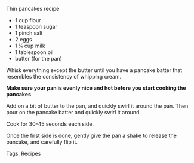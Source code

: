 Thin pancakes recipe

 * 1 cup flour
 * 1 teaspoon sugar
 * 1 pinch salt
 * 2 eggs
 * 1 ¼ cup milk
 * 1 tablespoon oil
 * butter (for the pan)
 

Whisk everything except the butter until you have a pancake batter that resembles the consistency of whipping cream.

**Make sure your pan is evenly nice and hot before you start cooking the pancakes**

Add on a bit of butter to the pan, and quickly swirl it around the pan. Then pour on the pancake batter and quickly swirl it around.

Cook for 30-45 seconds each side.

Once the first side is done, gently give the pan a shake to release the pancake, and carefully flip it.





Tags:
  Recipes